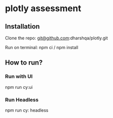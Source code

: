 # plotly assessment

## Installation

Clone the repo: git@github.com:dharshqa/plotly.git

Run on terminal: npm ci / npm install

## How to run?

###  Run with UI

npm run cy:ui

###  Run Headless

npm run cy: headless

